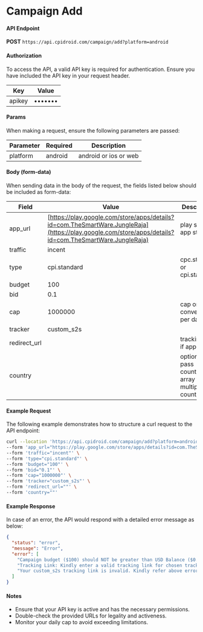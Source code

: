 # Campaign Add

#### API Endpoint

**POST** `https://api.cpidroid.com/campaign/add?platform=android`

#### Authorization

To access the API, a valid API key is required for authentication. Ensure you have included the API key in your request header.

| Key    | Value   |
| ------ | ------- |
| apikey | ••••••• |

#### Params

When making a request, ensure the following parameters are passed:

| Parameter | Required | Description           |
| --------- | -------- | --------------------- |
| platform  | android  | android or ios or web |

#### Body (form-data)

When sending data in the body of the request, the fields listed below should be included as form-data:

| Field         | Value                                                                                                                                                  | Description                                            |
| ------------- | ------------------------------------------------------------------------------------------------------------------------------------------------------ | ------------------------------------------------------ |
| app\_url      | [https://play.google.com/store/apps/details?id=com.TheSmartWare.JungleRaja](https://play.google.com/store/apps/details?id=com.TheSmartWare.JungleRaja) | play store or app store url                            |
| traffic       | incent                                                                                                                                                 |                                                        |
| type          | cpi.standard                                                                                                                                           | cpc.standard or cpi.standard                           |
| budget        | 100                                                                                                                                                    |                                                        |
| bid           | 0.1                                                                                                                                                    |                                                        |
| cap           | 1000000                                                                                                                                                | cap on conversions per day                             |
| tracker       | custom\_s2s                                                                                                                                            |                                                        |
| redirect\_url |                                                                                                                                                        | tracking url, if applicable                            |
| country       |                                                                                                                                                        | optional, pass country\[] array for multiple countries |

#### Example Request

The following example demonstrates how to structure a curl request to the API endpoint:

```bash
curl --location 'https://api.cpidroid.com/campaign/add?platform=android' \
--form 'app_url="https://play.google.com/store/apps/details?id=com.TheSmartWare.JungleRaja"' \
--form 'traffic="incent"' \
--form 'type="cpi.standard"' \
--form 'budget="100"' \
--form 'bid="0.1"' \
--form 'cap="1000000"' \
--form 'tracker="custom_s2s"' \
--form 'redirect_url=""' \
--form 'country=""'
```

#### Example Response

In case of an error, the API would respond with a detailed error message as below:

```json
{
  "status": "error",
  "message": "Error",
  "error": [
    "Campaign budget ($100) should NOT be greater than USD Balance ($0.00000). Kindly <a href=\"#DepositFundsModal\" data-toggle=\"modal\">add sufficient funds in your USD Balance</a>.",
    "Tracking Link: Kindly enter a valid tracking link for chosen tracking provider (custom_s2s). It should be a URL.",
    "Your custom_s2s tracking link is invalid. Kindly refer above errors for more details."
  ]
}
```

#### Notes

* Ensure that your API key is active and has the necessary permissions.
* Double-check the provided URLs for legality and activeness.
* Monitor your daily cap to avoid exceeding limitations.
